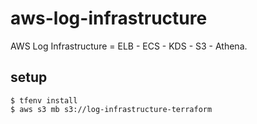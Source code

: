 # aws-log-infrastructure
AWS Log Infrastructure = ELB - ECS - KDS - S3 - Athena.

## setup

```console
$ tfenv install
$ aws s3 mb s3://log-infrastructure-terraform
```
